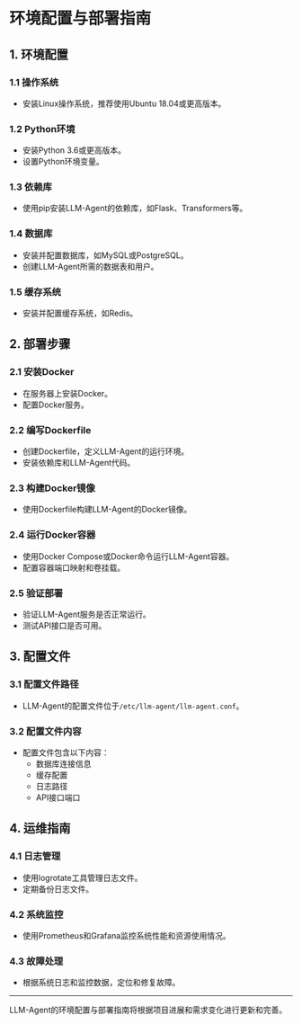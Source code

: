 # 环境配置与部署指南

## 1. 环境配置

### 1.1 操作系统

- 安装Linux操作系统，推荐使用Ubuntu 18.04或更高版本。

### 1.2 Python环境

- 安装Python 3.6或更高版本。
- 设置Python环境变量。

### 1.3 依赖库

- 使用pip安装LLM-Agent的依赖库，如Flask、Transformers等。

### 1.4 数据库

- 安装并配置数据库，如MySQL或PostgreSQL。
- 创建LLM-Agent所需的数据表和用户。

### 1.5 缓存系统

- 安装并配置缓存系统，如Redis。

## 2. 部署步骤

### 2.1 安装Docker

- 在服务器上安装Docker。
- 配置Docker服务。

### 2.2 编写Dockerfile

- 创建Dockerfile，定义LLM-Agent的运行环境。
- 安装依赖库和LLM-Agent代码。

### 2.3 构建Docker镜像

- 使用Dockerfile构建LLM-Agent的Docker镜像。

### 2.4 运行Docker容器

- 使用Docker Compose或Docker命令运行LLM-Agent容器。
- 配置容器端口映射和卷挂载。

### 2.5 验证部署

- 验证LLM-Agent服务是否正常运行。
- 测试API接口是否可用。

## 3. 配置文件

### 3.1 配置文件路径

- LLM-Agent的配置文件位于`/etc/llm-agent/llm-agent.conf`。

### 3.2 配置文件内容

- 配置文件包含以下内容：
  - 数据库连接信息
  - 缓存配置
  - 日志路径
  - API接口端口

## 4. 运维指南

### 4.1 日志管理

- 使用logrotate工具管理日志文件。
- 定期备份日志文件。

### 4.2 系统监控

- 使用Prometheus和Grafana监控系统性能和资源使用情况。

### 4.3 故障处理

- 根据系统日志和监控数据，定位和修复故障。

---

LLM-Agent的环境配置与部署指南将根据项目进展和需求变化进行更新和完善。